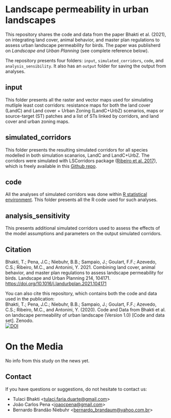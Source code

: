 # Landscape permeability in urban landscapes

This repository shares the code and data from the paper Bhakti et al. (2021), on integrating land cover, animal behavior, and master plan regulations to assess urban landscape permeability for birds. The paper was publisherd on *Landscape and Urban Planning* (see complete reference below).

The repository presents four folders: `input`, `simulated_corridors`, `code`, and `analysis_sensibility`. It also has an `output` folder for saving the output from analyses.

## input

This folder presents all the raster and vector maps used for simulating mutliple least cost corridors: resistance maps for both the land cover (LandC) and Land cover + Urban Zoning (LandC+UrbZ) scenarios, maps or source-target (ST) patches and a list of STs linked by corridors, and land cover and urban zoning maps.

## simulated_corridors

This folder presents the resulting simulated corridors for all species modelled in both simulation scanarios, LandC and LandC+UrbZ. The corridors were simulated with LSCorridors package ([Ribeiro et al. 2017](https://besjournals.onlinelibrary.wiley.com/doi/full/10.1111/2041-210X.12750)), which is freely available in this [Github repo](https://github.com/LEEClab/LS_CORRIDORS).

## code

All the analyses of simulated corridors was done within [R statistical environment](https://www.r-project.org/). This folder presents all the R code used for such analyses.

## analysis_sensitivity

This presents additional simulated corridors used to assess the effects of the model assumptions and parameters on the output simulated corridors.

## Citation

Bhakti, T.; Pena, J.C.; Niebuhr, B.B.; Sampaio, J.; Goulart, F.F.; Azevedo, C.S.; Ribeiro, M.C., and Antonini, Y. 2021. Combining land cover, animal behavior, and master plan regulations to assess landscape permeability for birds. Landscape and Urban Planning 214, 104171. https://doi.org/10.1016/j.landurbplan.2021.104171

You can also cite this repository, which contains both the code and data used in the publication:  
Bhakti, T.; Pena, J.C.; Niebuhr, B.B.; Sampaio, J.; Goulart, F.F.; Azevedo, C.S.; Ribeiro, M.C., and Antonini, Y. (2020). Code and Data from Bhakti et al. on landscape permeability of urban landscape (Version 1.0) [Code and data set]. Zenodo.   
[![DOI](https://zenodo.org/badge/225414362.svg)](https://zenodo.org/badge/latestdoi/225414362)

# On the Media

No info from this study on the news yet.

## Contact

If you have questions or suggestions, do not hesitate to contact us:
+ Tulaci Bhakti <<tulaci.faria.duarte@gmail.com>>  
+ João Carlos Pena <<joaocpena@gmail.com>>  
+ Bernardo Brandão Niebuhr <<bernardo_brandaum@yahoo.com.br>>  

